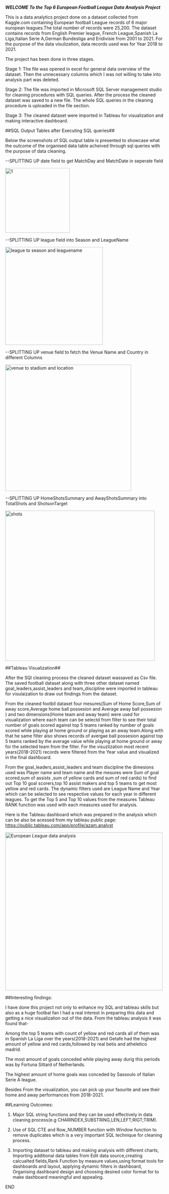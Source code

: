 *************WELCOME To the Top 6 European Football League Data Analysis Project*************

This  is a data analytics project done on a dataset collected from Kaggle.com containing European football League records of 6 major european leagues.The total number of records were 25,200. The dataset contains records from English Premier league, French League,Spanish La Liga,Italian Serie A,German Bundesliga and Eridivisie from 2001 to 2021. For the purpose of the data visulization, data records used was for Year 2018 to 2021.

The project has been done in three stages. 

Stage 1: The file was opened in excel for general data overview of the dataset. Then the unnecessary columns which I was not willing to take into analysis part was deleted.

Stage 2: The file was imported in Microsoft SQL Server management studio for cleaning procedures with SQL queries. After the process the cleaned dataset was saved to a new file. The whole SQL queries in the cleaning procedure is uploaded in the file section.

Stage 3: The cleaned dataset were imported in Tableau for visualization and making interactive dashboard.

##SQL Output Tables after Executing SQL queries##

Below the screenshots of SQL output table is presented to showcase what the outcome of the organised data table acheived through sql queries with the purpose of data cleaning. 

--SPLITTING UP date field to get MatchDay and MatchDate in seperate field

<img width="205" alt="1" src="https://user-images.githubusercontent.com/96620728/159095733-717d08c8-cc41-4a4a-9516-f8b1f1ef339b.png">

--SPLITTING UP league field into Season and LeagueName

<img width="310" alt="league to season and leaguename" src="https://user-images.githubusercontent.com/96620728/159095779-06e01914-7057-4280-a559-2dd46938ea0b.png">

--SPLITTING UP venue field to fetch the Venue Name and Country in different Columns

<img width="400" alt="venue to stadium and location" src="https://user-images.githubusercontent.com/96620728/159095833-e3ca7cb3-ea7b-42d3-9be9-24ab10695a93.png">

--SPLITTING UP HomeShotsSummary and AwayShotsSummary into TotalShots and ShotsonTarget

<img width="475" alt="shots" src="https://user-images.githubusercontent.com/96620728/159095902-43b6abbd-1448-4ad9-93cd-e56773460d94.png">

##Tableau Visualization##

After the SQl cleaning process the cleaned dataset wassaved as Csv file. The saved football dataset along with three other dataset named goal_leaders,assist_leaders and team_discipline were imported in tableau for visulaization to draw out findings from the dataset.

From the cleaned footbll dataset four mesures(Sum of Home Score,Sum of away score,Average home ball possesion and Average away ball possesion ) and two dimensions(Home team and away team) were used for visualization where each team can be selectd from filter to see their total number of goals scored against top 5 teams ranked by number of goals scored while playing at home ground or playing as an away team.Along with that he same filter also shows records of avergae ball possesion against top 5 teams ranked by the average value while playing at home ground or away for the selected team from the filter. For the visuzlization most recent years(2018-2021) records were filtered from the Year value and visualized in the final dashboard. 

From the goal_leaders,assist_leaders and team discipline the dimesions used was Player name and team name and the mesures were Sum of goal scored,sum of assists ,sum of yellow cards and sum of red cards) to find out Top 10 goal scorers,top 10 assist makers and top 5 teams to get most yellow and red cards. The dynamic filters used are League Name and Year which can be selected to see respective values for each year in different leagues. To get the Top 5 and Top 10 values from the measures Tableau RANK function was used with each measures used for analysis.

Here is the Tableau dashboard which was prepared in the analysis which can be also be acessed from my tableau public page:
https://public.tableau.com/app/profile/azam.analyst

<img width="500" alt="European League data analysis" src="https://user-images.githubusercontent.com/96620728/159124223-2d4e4065-ede4-4e66-99e2-fc992b92e94e.png">

##Interesting findings:

I have done this project not only to enhance my SQL and tableau skills but also as a huge footbal fan I had a real interest in preparing this data and getting a nice visualization out of the data. From the tableau analysis it was found that-

Among the top 5 teams with count of yellow and red cards all of them was in Spanish La Liga over the years(2018-2021) and Getafe had the highest amount of yellow and red cards,followed by real betis and atheletico madrid.

The most amount of goals conceded while playing away durig this periods was by Fortuna Sittard of Netherlands.

The highest amount of home goals was conceded by Sassoulo of Italian Serie A league.

Besides From the visualization, you can pick up your faourite and see their home and away performances from 2018-2021.

##Learning Outcomes:

1. Major SQL string functions and they can be used effectively in data cleaning process(e.g CHARINDEX,SUBSTRING,LEN,LEFT;RIGT;TRIM).

2. Use of SQL CTE and Row_NUMBER function with Window function to remove duplicates which is a very important SQL technique for cleaning process.

3. Importing dataset to tableau and making analysis with different charts, Importing additional data tables from Edit data source,creating calcualted fields,Rank Function by measure values,using format tools for dashboards and layout, applying dynamic filters in dashboard, Organising dashboard design and choosing desired color format for to make dashboard meaningful and appealing.

END

